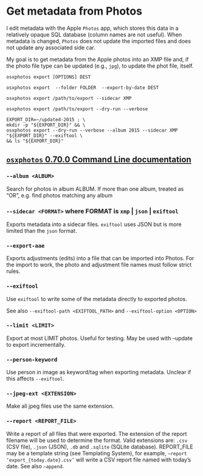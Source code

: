 # Get metadata from Photos

I edit metadata with the Apple `Photos` app, which stores this data in a relatively opaque SQL database (column names are not useful). When metadata is changed, `Photos` does not update the imported files and does not update any associated side car.

My goal is to get metadata from the Apple photos into an XMP file and, if the photo file type can be updated (e.g., `jpg`), to update the phot file, itself.

```shell
osxphotos export [OPTIONS] DEST

osxphotos export  --folder FOLDER  --export-by-date DEST

osxphotos export /path/to/export --sidecar XMP

osxphotos export /path/to/export --dry-run --verbose
```

```shell
EXPORT_DIR=~/updated-2015 ; \
mkdir -p "${EXPORT_DIR}" && \
osxphotos export --dry-run --verbose --album 2015 --sidecar XMP "${EXPORT_DIR}" --exiftool \
&& ls "${EXPORT_DIR}"
```

## [`osxphotos` 0.70.0 Command Line documentation](https://rhettbull.github.io/osxphotos/cli.html)

### `--album <ALBUM>`

Search for photos in album ALBUM. If more than one album, treated as “OR”, e.g. find photos matching any album

### `--sidecar <FORMAT>`  where FORMAT is `xmp` | `json` | `exiftool`

Exports metadata into a sidecar files. `exiftool` uses JSON but is more limited than the `json` format.

### `--export-aae`

Exports adjustments (edits) into a file that can be imported into Photos. For the import to work, the photo and adjustment file names must follow strict rules.

### `--exiftool`

Use `exiftool` to write some of the metadata directly to exported photos.

See also `--exiftool-path <EXIFTOOL_PATH>` and `--exiftool-option <OPTION>`

### `--limit <LIMIT>`

Export at most LIMIT photos. Useful for testing. May be used with –update to export incrementally.

### `--person-keyword`

Use person in image as keyword/tag when exporting metadata. Unclear if this affects `--exiftool`.

### `--jpeg-ext <EXTENSION>`

Make all jpeg files use the same extension.

### `--report <REPORT_FILE>`

Write a report of all files that were exported. The extension of the report filename will be used to determine the format. Valid extensions are: `.csv` (CSV file), `.json` (JSON), `.db` and `.sqlite` (SQLite database). REPORT_FILE may be a template string (see Templating System), for example, `–report ‘export_{today.date}.csv’` will write a CSV report file named with today’s date. See also `–append`.
